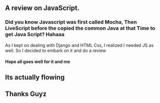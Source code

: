 ## A review on JavaScript.
### Did you know Javascript was first called Mocha, Then LiveScript before the copied the common Java at that Time to get Java Script? Hahaaa

As I kept on dealing with Django and HTML Css, I realized I needed JS as well. So I decided to embark on it and do a review
#### Hope all goes well for it and me

## Its actually flowing

## Thanks Guyz
